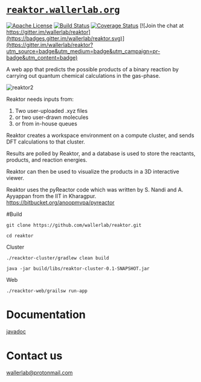 # [`reaktor.wallerlab.org`](http://reaktor.wallerlab.org)

[![Apache License](http://img.shields.io/badge/license-APACHE2-blue.svg)](https://www.apache.org/licenses/LICENSE-2.0.html)
[![Build Status](https://travis-ci.org/wallerlab/reaktor.svg?branch=master)](https://travis-ci.org/wallerlab/reaktor)
[![Coverage Status](https://coveralls.io/repos/github/wallerlab/reaktor/badge.svg?branch=master)](https://coveralls.io/github/wallerlab/reaktor?branch=master)
[![Join the chat at https://gitter.im/wallerlab/reaktor](https://badges.gitter.im/wallerlab/reaktor.svg)](https://gitter.im/wallerlab/reaktor?utm_source=badge&utm_medium=badge&utm_campaign=pr-badge&utm_content=badge)


A web app that predicts the possible products of a binary reaction by carrying out quantum chemical calculations in the gas-phase.

![reaktor2](https://cloud.githubusercontent.com/assets/13583117/16518932/4c871e74-3fb8-11e6-8859-c092a6d1ec7b.png)

Reaktor needs inputs from:

1. Two user-uploaded .xyz files
2. or two user-drawn molecules
3. or from in-house queues


Reaktor creates a workspace environment on a compute cluster, and sends DFT calculations to that cluster. 

Results are polled by Reaktor, and a database is used to store the reactants, products, and reaction energies.

Reaktor can then be used to visualize the products in a 3D interactive viewer.

Reaktor uses the pyReactor code which was written by S. Nandi and A. Ayyappan from the IIT in Kharagpur.
https://bitbucket.org/anoopmvpa/pyreactor


#Build

`git clone https://github.com/wallerlab/reaktor.git `

`cd reaktor`

Cluster

`./reacktor-cluster/gradlew clean build`

`java -jar build/libs/reaktor-cluster-0.1-SNAPSHOT.jar`

Web

`./reacktor-web/grailsw run-app`

# Documentation
[javadoc](https://wallerlab.github.io/reaktor/latest-javadoc)

# Contact us
wallerlab@protonmail.com


